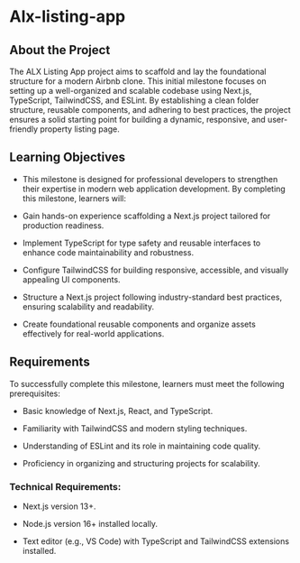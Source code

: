 # Alx-listing-app

## About the Project
The ALX Listing App project aims to scaffold and lay the foundational structure for a modern Airbnb clone. This initial milestone focuses on setting up a well-organized and scalable codebase using Next.js, TypeScript, TailwindCSS, and ESLint. By establishing a clean folder structure, reusable components, and adhering to best practices, the project ensures a solid starting point for building a dynamic, responsive, and user-friendly property listing page.

## Learning Objectives 

- This milestone is designed for professional developers to strengthen their expertise in modern web application development. By completing this milestone, learners will:

- Gain hands-on experience scaffolding a Next.js project tailored for production readiness.
  
- Implement TypeScript for type safety and reusable interfaces to enhance code maintainability and robustness.
  
- Configure TailwindCSS for building responsive, accessible, and visually appealing UI components.
  
- Structure a Next.js project following industry-standard best practices, ensuring scalability and readability.
  
- Create foundational reusable components and organize assets effectively for real-world applications.
  
## Requirements

To successfully complete this milestone, learners must meet the following prerequisites:

- Basic knowledge of Next.js, React, and TypeScript.
  
- Familiarity with TailwindCSS and modern styling techniques.
  
- Understanding of ESLint and its role in maintaining code quality.
  
- Proficiency in organizing and structuring projects for scalability.
  
### Technical Requirements:

- Next.js version 13+.
  
- Node.js version 16+ installed locally.
  
- Text editor (e.g., VS Code) with TypeScript and TailwindCSS extensions installed.
